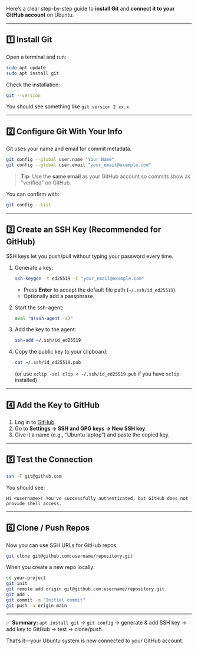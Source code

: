 Here’s a clear step-by-step guide to **install Git** and **connect it to your GitHub account** on Ubuntu.

---

## 1️⃣ Install Git

Open a terminal and run:

```bash
sudo apt update
sudo apt install git
```

Check the installation:

```bash
git --version
```

You should see something like `git version 2.xx.x`.

---

## 2️⃣ Configure Git With Your Info

Git uses your name and email for commit metadata.

```bash
git config --global user.name "Your Name"
git config --global user.email "your_email@example.com"
```

> **Tip:** Use the **same email** as your GitHub account so commits show as “verified” on GitHub.

You can confirm with:

```bash
git config --list
```

---

## 3️⃣ Create an SSH Key (Recommended for GitHub)

SSH keys let you push/pull without typing your password every time.

1. Generate a key:

   ```bash
   ssh-keygen -t ed25519 -C "your_email@example.com"
   ```

   * Press **Enter** to accept the default file path (`~/.ssh/id_ed25519`).
   * Optionally add a passphrase.

2. Start the ssh-agent:

   ```bash
   eval "$(ssh-agent -s)"
   ```

3. Add the key to the agent:

   ```bash
   ssh-add ~/.ssh/id_ed25519
   ```

4. Copy the public key to your clipboard:

   ```bash
   cat ~/.ssh/id_ed25519.pub
   ```

   (or use `xclip -sel clip < ~/.ssh/id_ed25519.pub` if you have `xclip` installed)

---

## 4️⃣ Add the Key to GitHub

1. Log in to [GitHub](https://github.com/).
2. Go to **Settings → SSH and GPG keys → New SSH key**.
3. Give it a name (e.g., “Ubuntu laptop”) and paste the copied key.

---

## 5️⃣ Test the Connection

```bash
ssh -T git@github.com
```

You should see:

```
Hi <username>! You've successfully authenticated, but GitHub does not provide shell access.
```

---

## 6️⃣ Clone / Push Repos

Now you can use SSH URLs for GitHub repos:

```bash
git clone git@github.com:username/repository.git
```

When you create a new repo locally:

```bash
cd your-project
git init
git remote add origin git@github.com:username/repository.git
git add .
git commit -m "Initial commit"
git push -u origin main
```

---

✅ **Summary:**
`apt install git` → `git config` → generate & add SSH key → add key to GitHub → test → clone/push.

That’s it—your Ubuntu system is now connected to your GitHub account.
